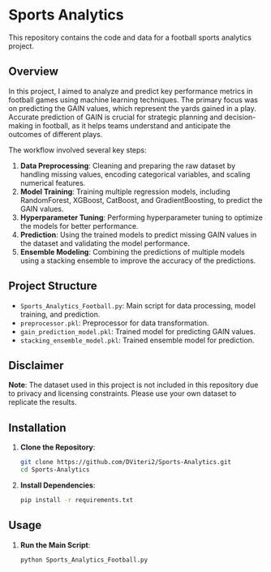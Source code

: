 
# Sports Analytics

This repository contains the code and data for a football sports analytics project.

## Overview

In this project, I aimed to analyze and predict key performance metrics in football games using machine learning techniques. The primary focus was on predicting the GAIN values, which represent the yards gained in a play. Accurate prediction of GAIN is crucial for strategic planning and decision-making in football, as it helps teams understand and anticipate the outcomes of different plays.

The workflow involved several key steps:

1. **Data Preprocessing**: Cleaning and preparing the raw dataset by handling missing values, encoding categorical variables, and scaling numerical features.
2. **Model Training**: Training multiple regression models, including RandomForest, XGBoost, CatBoost, and GradientBoosting, to predict the GAIN values.
3. **Hyperparameter Tuning**: Performing hyperparameter tuning to optimize the models for better performance.
4. **Prediction**: Using the trained models to predict missing GAIN values in the dataset and validating the model performance.
5. **Ensemble Modeling**: Combining the predictions of multiple models using a stacking ensemble to improve the accuracy of the predictions.

## Project Structure

- `Sports_Analytics_Football.py`: Main script for data processing, model training, and prediction.
- `preprocessor.pkl`: Preprocessor for data transformation.
- `gain_prediction_model.pkl`: Trained model for predicting GAIN values.
- `stacking_ensemble_model.pkl`: Trained ensemble model for prediction.

## Disclaimer

**Note**: The dataset used in this project is not included in this repository due to privacy and licensing constraints. Please use your own dataset to replicate the results.

## Installation

1. **Clone the Repository**:
   ```sh
   git clone https://github.com/DViteri2/Sports-Analytics.git
   cd Sports-Analytics
   ```

2. **Install Dependencies**:
   ```sh
   pip install -r requirements.txt
   ```

## Usage

1. **Run the Main Script**:
   ```sh
   python Sports_Analytics_Football.py
   ```

